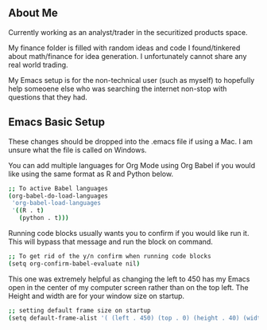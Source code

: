 ## About Me
Currently working as an analyst/trader in the securitized products space.

My finance folder is filled with random ideas and code I found/tinkered about math/finance for idea generation. I unfortunately cannot share any real world trading.

My Emacs setup is for the non-technical user (such as myself) to hopefully help someoene else who was searching the internet non-stop with questions that they had.

## Emacs Basic Setup
These changes should be dropped into the .emacs file if using a Mac. I am unsure what the file is called on Windows.

You can add multiple languages for Org Mode using Org Babel if you would like using the same format as R and Python below.
```sh
;; To active Babel languages
(org-babel-do-load-languages
 'org-babel-load-languages
 '((R . t)
   (python . t)))
```
Running code blocks usually wants you to confirm if you would like run it. This will bypass that message and run the block on command.
```sh
;; To get rid of the y/n confirm when running code blocks
(setq org-confirm-babel-evaluate nil)
```
This one was extremely helpful as changing the left to 450 has my Emacs open in the center of my computer screen rather than on the top left. The Height and width are for your window size on startup.
```sh
;; setting default frame size on startup
(setq default-frame-alist '( (left . 450) (top . 0) (height . 40) (width . 100) ))
```
